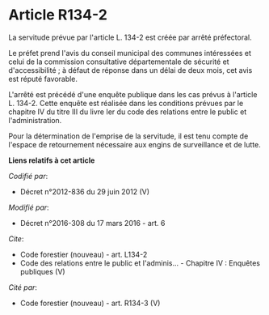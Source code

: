 # Article R134-2

La servitude prévue par l'article L. 134-2 est créée par arrêté préfectoral. 

Le préfet prend l'avis du conseil municipal des communes intéressées et celui de la commission consultative départementale de
sécurité et d'accessibilité ; à défaut de réponse dans un délai de deux mois, cet avis est réputé favorable. 

L'arrêté est précédé d'une enquête publique dans les cas prévus à l'article L. 134-2. Cette enquête est réalisée dans les
conditions prévues par le chapitre IV du titre III du livre Ier du code des relations entre le public et l'administration. 

Pour la détermination de l'emprise de la servitude, il est tenu compte de l'espace de retournement nécessaire aux engins de
surveillance et de lutte.

**Liens relatifs à cet article**

_Codifié par_:

  - Décret n°2012-836 du 29 juin 2012 (V)

_Modifié par_:

  - Décret n°2016-308 du 17 mars 2016 - art. 6

_Cite_:

  - Code forestier (nouveau) - art. L134-2
  - Code des relations entre le public et l'adminis... -  Chapitre IV : Enquêtes publiques (V)

_Cité par_:

  - Code forestier (nouveau) - art. R134-3 (V)
